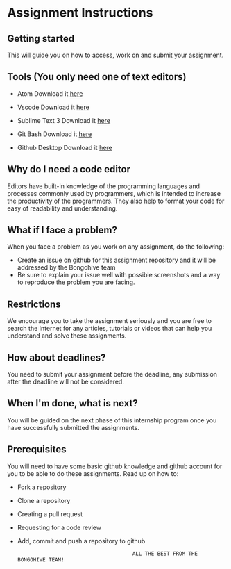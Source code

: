 # Assignment Instructions

## Getting started

This will guide you on how to access, work on and submit your assignment.

## Tools (You only need one of text editors)

  - Atom Download it [here](https://atom.io/)

  - Vscode Download it [here](https://code.visualstudio.com/download)

  - Sublime Text 3 Download it [here](https://www.sublimetext.com/3)
  
  - Git Bash Download it [here](https://gitforwindows.org/)
  
  - Github Desktop Download it [here](https://desktop.github.com/)


## Why do I need a code editor

Editors have built-in knowledge of the programming languages and processes commonly used by programmers, which is intended to increase the productivity of the programmers. They also help to format your code for easy of readability and understanding.

## What if I face a problem?

When you face a problem as you work on any assignment, do the following:

- Create an issue on github for this assignment repository and it will be addressed by the Bongohive team
- Be sure to explain your issue well with possible screenshots and a way to reproduce the problem you are facing. 

## Restrictions

We encourage you to take the assignment seriously and you are free to search the Internet for any articles, tutorials or videos that can help you understand and solve these assignments.

## How about deadlines?

You need to submit your assignment before the deadline, any submission after the deadline will not be considered. 

## When I'm done, what is next?

You will be guided on the next phase of this internship program once you have successfully submitted the assignments.

## Prerequisites

You will need to have some basic github knowledge and github account for you to be able to do these assignments. Read up on how to:

- Fork a repository
- Clone a repository
- Creating a pull request
- Requesting for a code review
- Add, commit and push a repository to github
 

                                           ALL THE BEST FROM THE BONGOHIVE TEAM!




